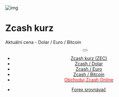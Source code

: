 ﻿<div class="jumbotron" markdown="1">

![img]({{img-url}}zcash-zec.png)

# Zcash kurz

Aktuální cena - Dolar / Euro / Bitcoin


</div>
<header class="navbar navbar-static-top navbar-inverse navbar-sticky" id="top" role="banner">
  <div class="container">
    <div class="navbar-header">
      <button class="navbar-toggle collapsed" type="button" data-toggle="collapse" data-target=".navbar-collapse">
        <span class="icon-bar"></span>
        <span class="icon-bar"></span>
        <span class="icon-bar"></span>
      </button>
    </div>
    <nav class="navbar-collapse collapse" role="navigation" style="height: 1px;" id="scrollpsy">
      <ul class="nav navbar-nav">
        <li class="active">
          <a href="#top">Zcash<span class="hidden-sm"> kurz (ZEC)</span></a>
        </li>
        <li>
          <a href="#section-1">Zcash / Dolar</a>
        </li>
        <li>
          <a href="#section-2">Zcash / Euro</a>
        </li>
        <li>
          <a href="#section-3">Zcash / Bitcoin</a>
        </li>
          <li>
          <a href="http://blog.forexsrovnavac.cz/plus500cz"><span style="color: red;">Obchoduj Zcash Online</span></a>
        </li>
        </ul>
      <ul class="nav navbar-nav navbar-right">
        <li>
          <a href="{{url}}">Forex <i class="fa fa-bar-chart-o"></i> srovnávač</a>
          </ul>
        </li>
      </ul>
    </nav>
  </div>
</header>